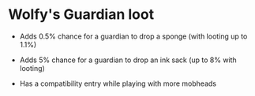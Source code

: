 # Wolfy's Guardian loot

- Adds 0.5% chance for a guardian to drop a sponge (with looting up to 1.1%)
- Adds 5% chance for a guardian to drop an ink sack (up to 8% with looting)

- Has a compatibility entry while playing with more mobheads
